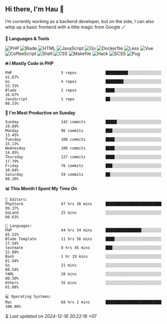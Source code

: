 ## Hi there, I'm Hau 👋
I’m currently working as a backend developer, but on the side, I can also whip up a basic frontend with a little magic from Google 🪄

<!--START_SECTION:readme-stats-->
**💬 Languages & Tools**

![PHP](https://img.shields.io/badge/PHP-56.04%25-4F5D95?&logo=PHP&labelColor=151b23)
![Blade](https://img.shields.io/badge/Blade-36.59%25-f7523f?&logo=Blade&labelColor=151b23)
![HTML](https://img.shields.io/badge/HTML-05.16%25-e34c26?&logo=HTML&labelColor=151b23)
![JavaScript](https://img.shields.io/badge/JavaScript-00.82%25-f1e05a?&logo=JavaScript&labelColor=151b23)
![Go](https://img.shields.io/badge/Go-00.61%25-00ADD8?&logo=Go&labelColor=151b23)
![Dockerfile](https://img.shields.io/badge/Dockerfile-00.29%25-384d54?&logo=Dockerfile&labelColor=151b23)
![Less](https://img.shields.io/badge/Less-00.12%25-1d365d?&logo=Less&labelColor=151b23)
![Vue](https://img.shields.io/badge/Vue-00.11%25-41b883?&logo=Vue&labelColor=151b23)
![CoffeeScript](https://img.shields.io/badge/CoffeeScript-00.11%25-244776?&logo=CoffeeScript&labelColor=151b23)
![Shell](https://img.shields.io/badge/Shell-00.10%25-89e051?&logo=Shell&labelColor=151b23)
![CSS](https://img.shields.io/badge/CSS-00.03%25-663399?&logo=CSS&labelColor=151b23)
![Makefile](https://img.shields.io/badge/Makefile-00.01%25-427819?&logo=Makefile&labelColor=151b23)
![Hack](https://img.shields.io/badge/Hack-00.01%25-878787?&logo=Hack&labelColor=151b23)
![SCSS](https://img.shields.io/badge/SCSS-00.00%25-c6538c?&logo=SCSS&labelColor=151b23)
![Pug](https://img.shields.io/badge/Pug-00.00%25-a86454?&logo=Pug&labelColor=151b23)


**🔥 I Mostly Code in PHP**

```text
PHP                      5 repos             ██████████░░░░░░░░░░░░░░░   41.67%
Go                       4 repos             ████████░░░░░░░░░░░░░░░░░   33.33%
Blade                    2 repos             ████░░░░░░░░░░░░░░░░░░░░░   16.67%
JavaScript               1 repo              ██░░░░░░░░░░░░░░░░░░░░░░░   08.33%
```

**📅 I'm Most Productive on Sunday**

```text
Sunday                   142 commits         █████░░░░░░░░░░░░░░░░░░░░   19.89%
Monday                   96 commits          ███░░░░░░░░░░░░░░░░░░░░░░   13.45%
Tuesday                  108 commits         ████░░░░░░░░░░░░░░░░░░░░░   15.13%
Wednesday                106 commits         ████░░░░░░░░░░░░░░░░░░░░░   14.85%
Thursday                 127 commits         ████░░░░░░░░░░░░░░░░░░░░░   17.79%
Friday                   76 commits          ███░░░░░░░░░░░░░░░░░░░░░░   10.64%
Saturday                 59 commits          ██░░░░░░░░░░░░░░░░░░░░░░░   08.26%
```

**📊 This Month I Spent My Time On**

```text
📝 Editors:
PhpStorm                 67 hrs 36 mins      █████████████████████████   99.37%
GoLand                   25 mins             ░░░░░░░░░░░░░░░░░░░░░░░░░   00.63%

💬 Languages:
PHP                      44 hrs 34 mins      ████████████████░░░░░░░░░   65.53%
Blade Template           11 hrs 56 mins      ████░░░░░░░░░░░░░░░░░░░░░   17.54%
textmate                 8 hrs 45 mins       ███░░░░░░░░░░░░░░░░░░░░░░   12.88%
Bash                     1 hr 19 mins        ░░░░░░░░░░░░░░░░░░░░░░░░░   01.94%
Go                       21 mins             ░░░░░░░░░░░░░░░░░░░░░░░░░   00.54%
YAML                     20 mins             ░░░░░░░░░░░░░░░░░░░░░░░░░   00.50%
Others                   35 mins             ░░░░░░░░░░░░░░░░░░░░░░░░░   01.08%

💻 Operating Systems:
Mac                      68 hrs 2 mins       █████████████████████████   100.00%
```



⏳ *Last updated on 2024-12-16 20:22:16 +07*
<!--END_SECTION:readme-stats-->

